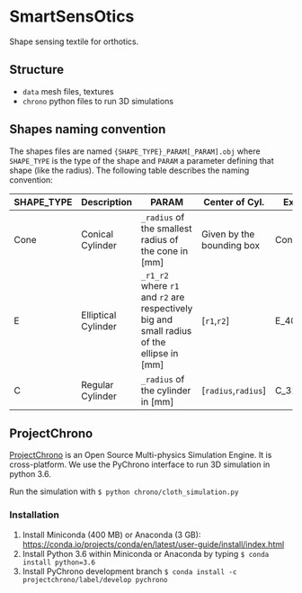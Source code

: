 # SmartSensOtics

Shape sensing textile for orthotics.

## Structure
- `data` mesh files, textures
- `chrono` python files to run 3D simulations

## Shapes naming convention
The shapes files are named `{SHAPE_TYPE}_PARAM[_PARAM].obj` where `SHAPE_TYPE` is the type of the shape and `PARAM` a parameter defining that shape (like the radius). The following table describes the naming convention:

| SHAPE_TYPE | Description | PARAM | Center of Cyl. | Example |
|---|---|---|---|---|
| Cone | Conical Cylinder  | `_radius` of the smallest radius of the cone in [mm] | Given by the bounding box | Cone_31.obj |
| E | Elliptical Cylinder | `_r1_r2` where `r1` and `r2` are respectively big and small radius of the ellipse in [mm] | [`r1`,`r2`] | E_40_25.obj |
| C | Regular Cylinder | `_radius` of the cylinder in [mm] | [`radius`,`radius`] | C_31.obj |

## ProjectChrono

[ProjectChrono](https://projectchrono.org/) is an Open Source Multi-physics Simulation Engine. It is cross-platform. We use the PyChrono interface to run 3D simulation in python 3.6.

Run the simulation with `$ python chrono/cloth_simulation.py`

### Installation

 1. Install Miniconda (400 MB) or Anaconda (3 GB): https://conda.io/projects/conda/en/latest/user-guide/install/index.html
 2. Install Python 3.6 within Miniconda or Anaconda by typing `$ conda install python=3.6`
 3. Install PyChrono development branch `$ conda install -c projectchrono/label/develop pychrono`
